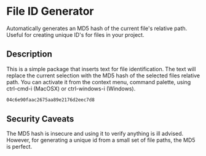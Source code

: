 # File ID Generator

Automatically generates an MD5 hash of the current file's relative path. Useful for creating unique ID's for files in your project.

## Description

This is a simple package that inserts text for file identification. The text will replace the current selection with the MD5 hash of the selected files relative path. You can activate it from the context menu, command palette, using ctrl-cmd-i (MacOSX) or ctrl-windows-i (Windows).

```html
04c6e90faac2675aa89e2176d2eec7d8
```

## Security Caveats ##

The MD5 hash is insecure and using it to verify anything is ill advised. However, for generating a unique id from a small set of file paths, the MD5 is perfect.

